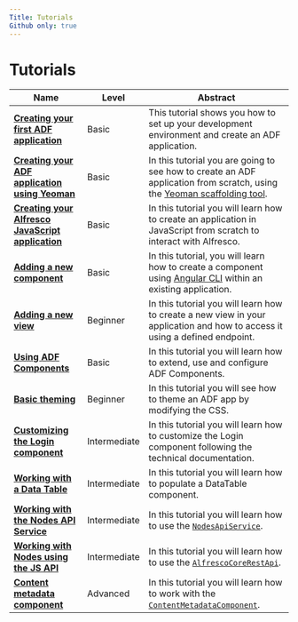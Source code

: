 ```yaml
---
Title: Tutorials
Github only: true
---
```


# Tutorials

| Name | Level | Abstract |
| -- | -- | -- |
| [**Creating your first ADF application**](creating-your-first-adf-application.md) | Basic | This tutorial shows you how to set up your development environment and create an ADF application. |
| [**Creating your ADF application using Yeoman**](creating-the-app-using-yeoman.md) | Basic | In this tutorial you are going to see how to create an ADF application from scratch, using the [Yeoman scaffolding tool](http://yeoman.io/). |
| [**Creating your Alfresco JavaScript application**](creating-javascript-app-using-alfresco-js-api.md) | Basic | In this tutorial you will learn how to create an application in JavaScript from scratch to interact with Alfresco. |
| [**Adding a new component**](new-component.md) | Basic | In this tutorial, you will learn how to create a component using [Angular CLI](https://cli.angular.io/) within an existing application. |
| [**Adding a new view**](new-view.md) | Beginner | In this tutorial you will learn how to create a new view in your application and how to access it using a defined endpoint. |
| [**Using ADF Components**](using-components.md) | Basic | In this tutorial you will learn how to extend, use and configure ADF Components. |
| [**Basic theming**](basic-theming.md) | Beginner | In this tutorial you will see how to theme an ADF app by modifying the CSS.  |
| [**Customizing the Login component**](customising-login.md) | Intermediate | In this tutorial you will learn how to customize the Login component following the technical documentation. |
| [**Working with a Data Table**](working-with-data-table.md) | Intermediate | In this tutorial you will learn how to populate a DataTable component. |
| [**Working with the Nodes API Service**](working-with-nodes-api-service.md) | Intermediate | In this tutorial you will learn how to use the [`NodesApiService`](../core/nodes-api.service.md). |
| [**Working with Nodes using the JS API**](working-with-nodes-js-api.md) | Intermediate | In this tutorial you will learn how to use the [`AlfrescoCoreRestApi`](https://github.com/Alfresco/alfresco-js-api/tree/master/src/alfresco-core-rest-api). |
| [**Content metadata component**](content-metadata-component.md) | Advanced | In this tutorial you will learn how to work with the [`ContentMetadataComponent`](../content-services/content-metadata.component.md). |
